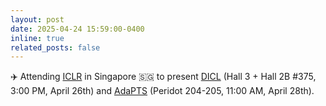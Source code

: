 ```yaml
---
layout: post
date: 2025-04-24 15:59:00-0400
inline: true
related_posts: false
---
```


✈️ Attending <a href="https://iclr.cc/Conferences/2025">ICLR</a> in Singapore 🇸🇬 to present <a href="https://github.com/abenechehab/dicl">DICL</a> (Hall 3 + Hall 2B #375, 3:00 PM, April 26th) and <a href="https://github.com/abenechehab/adapts">AdaPTS</a> (Peridot 204-205, 11:00 AM, April 28th).
